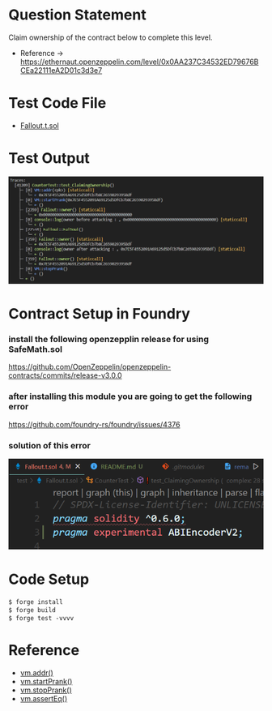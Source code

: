 # Question Statement
Claim ownership of the contract below to complete this level.
- Reference -> https://ethernaut.openzeppelin.com/level/0x0AA237C34532ED79676BCEa22111eA2D01c3d3e7

# Test Code File 
- [Fallout.t.sol](./test/Fallout.t.sol)


# Test Output 
![test output](image.png)


# Contract Setup in Foundry

### install the following openzepplin release for using SafeMath.sol
https://github.com/OpenZeppelin/openzeppelin-contracts/commits/release-v3.0.0

 
### after installing this module you are going to get the following error
https://github.com/foundry-rs/foundry/issues/4376

### solution of this error 
![error solution](image-1.png)

# Code Setup 
``` 
$ forge install
$ forge build
$ forge test -vvvv
```

# Reference
- [vm.addr()](https://book.getfoundry.sh/cheatcodes/addr)
- [vm.startPrank()](https://book.getfoundry.sh/cheatcodes/start-prank)
- [vm.stopPrank()](https://book.getfoundry.sh/cheatcodes/stop-prank)
- [vm.assertEq()](https://book.getfoundry.sh/reference/forge-std/assertEq)